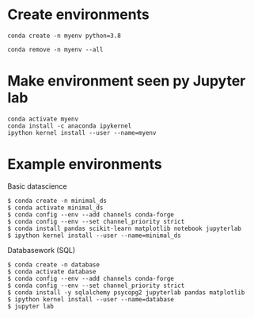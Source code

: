 # Create environments

```
conda create -n myenv python=3.8
```

```
conda remove -n myenv --all
```
# Make environment seen py Jupyter lab

```
conda activate myenv
conda install -c anaconda ipykernel
ipython kernel install --user --name=myenv
```

# Example environments

Basic datascience
```
$ conda create -n minimal_ds
$ conda activate minimal_ds
$ conda config --env --add channels conda-forge
$ conda config --env --set channel_priority strict
$ conda install pandas scikit-learn matplotlib notebook jupyterlab
$ ipython kernel install --user --name=minimal_ds
```

Databasework (SQL)
```
$ conda create -n database
$ conda activate database
$ conda config --env --add channels conda-forge
$ conda config --env --set channel_priority strict
$ conda install -y sqlalchemy psycopg2 jupyterlab pandas matplotlib
$ ipython kernel install --user --name=database
$ jupyter lab
```
